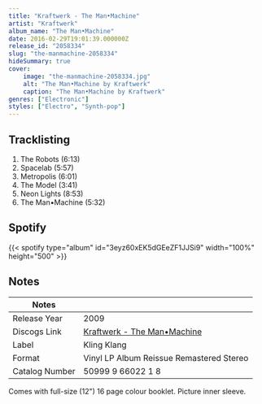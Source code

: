 ```yaml
---
title: "Kraftwerk - The Man•Machine"
artist: "Kraftwerk"
album_name: "The Man•Machine"
date: 2016-02-29T19:01:39.000000Z
release_id: "2058334"
slug: "the-manmachine-2058334"
hideSummary: true
cover:
    image: "the-manmachine-2058334.jpg"
    alt: "The Man•Machine by Kraftwerk"
    caption: "The Man•Machine by Kraftwerk"
genres: ["Electronic"]
styles: ["Electro", "Synth-pop"]
---
```


## Tracklisting
1. The Robots (6:13)
2. Spacelab (5:57)
3. Metropolis (6:01)
4. The Model (3:41)
5. Neon Lights (8:53)
6. The Man•Machine (5:32)


## Spotify
{{< spotify type="album" id="3eyz60xEK5dGEeZF1JJSi9" width="100%" height="500" >}}



## Notes
| Notes          |             |
| ---------------| ----------- |
| Release Year   | 2009 |
| Discogs Link   | [Kraftwerk - The Man•Machine](https://www.discogs.com/release/2058334-Kraftwerk-The-ManMachine) |
| Label          | Kling Klang |
| Format         | Vinyl LP Album Reissue Remastered Stereo |
| Catalog Number | 50999 9 66022 1 8 |

Comes with full-size (12") 16 page colour booklet.
Picture inner sleeve.

